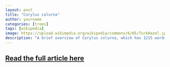 ```yaml
---
layout: post
title: "Corylus colurna"
author: yourname
categories: [trees]
tags: [wikipedia]
image: https://upload.wikimedia.org/wikipedia/commons/6/65/TurkHazel.jpg
description: "A brief overview of Corylus colurna, which has 1215 words."
---
```


## [Read the full article here](https://en.wikipedia.org/wiki/Corylus_colurna)